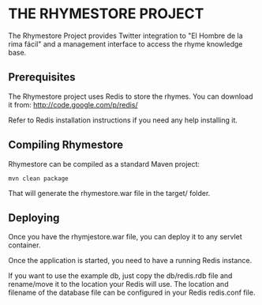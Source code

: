 THE RHYMESTORE PROJECT
======================
       
The Rhymestore Project provides Twitter integration to
"El Hombre de la rima fácil" and a management interface
to access the rhyme knowledge base. 


Prerequisites
-------------

The Rhymestore project uses Redis to store the rhymes. You
can download it from: http://code.google.com/p/redis/

Refer to Redis installation instructions if you need any
help installing it.


Compiling Rhymestore
--------------------

Rhymestore can be compiled as a standard Maven project:

    mvn clean package
  
That will generate the rhymestore.war file in the target/
folder.
  

Deploying
---------

Once you have the rhymjestore.war file, you can deploy it to
any servlet container.

Once the application is started, you need to have a running
Redis instance.

If you want to use the example db, just copy the db/redis.rdb
file and rename/move it to the location your Redis will use.
The location and filename of the database file can be configured
in your Redis redis.conf file.

